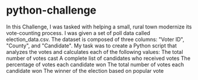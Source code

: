 # python-challenge
In this Challenge, I was  tasked with helping a small, rural town modernize its vote-counting process.
I was given a set of poll data called election_data.csv. The dataset is composed of three columns: "Voter ID", "County", and "Candidate". My task was to create a Python script that analyzes the votes and calculates each of the following values:
The total number of votes cast
A complete list of candidates who received votes
The percentage of votes each candidate won
The total number of votes each candidate won
The winner of the election based on popular vote
